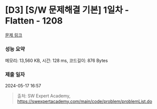 # [D3] [S/W 문제해결 기본] 1일차 - Flatten - 1208 

[문제 링크](https://swexpertacademy.com/main/code/problem/problemDetail.do?contestProbId=AV139KOaABgCFAYh) 

### 성능 요약

메모리: 13,560 KB, 시간: 128 ms, 코드길이: 876 Bytes

### 제출 일자

2024-05-17 16:57



> 출처: SW Expert Academy, https://swexpertacademy.com/main/code/problem/problemList.do